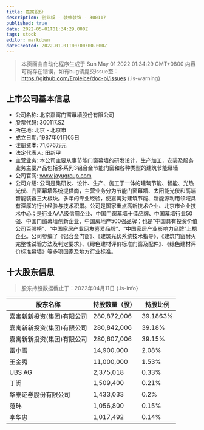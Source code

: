 ```yaml
---
title: 嘉寓股份
description: 创业板 - 装修装饰 - 300117
published: true
date: 2022-05-01T01:34:29.000Z
tags: stock
editor: markdown
dateCreated: 2022-01-01T00:00:00.000Z
---
```


> 本页面由自动化程序生成于 Sun May 01 2022 01:34:29 GMT+0800
> 内容可能存在错误，如有bug请提交issue至：https://github.com/Eroleice/doc-pi/issues
{.is-warning}

## 上市公司基本信息
- 公司名称: 北京嘉寓门窗幕墙股份有限公司
- 股票代码: 300117.SZ
- 所在地: 北京 - 北京市
- 成立日期: 1987年01月05日
- 注册资本: 71,676万元
- 法定代表人: 田新甲
- 主营业务: 本公司主要从事节能门窗幕墙的研发设计，生产加工，安装及服务业务主要产品包括多系列3铝合金节能门窗和各种类型的建筑节能幕墙
- 公司官网: www.jayugroup.com
- 公司介绍: 公司是集研发、设计、生产、施工于一体的建筑节能、智能、光热光伏、门窗幕墙系统提供商，主营业务分为节能门窗幕墙、太阳能光伏和高端智能装备三大板块。多年的专业经验，使嘉寓对建筑节能、新能源利用领域具有深厚的行业经验与技术积累。公司是国家重点高新技术企业、北京市企业技术中心；是行业AAA级信用企业、中国门窗幕墙十佳品牌、中国幕墙行业50强、中国门窗幕墙创新企业、中国房地产500强品牌；也是“中国具有投资价值公司百强榜”、“中国家居产业网友喜爱品牌”、“中国家居产业影响力品牌”上榜企业。公司参编了《铝合金门窗》、《建筑光伏系统技术指导》、《建筑门窗耐火完整性试验方法及判定要求》、《绿色建材评价标准门窗及配件》、《绿色建材评价标准幕墙》等多项国家及地方行业标准。


## 十大股东信息
> 股东持股数据截止于：2022年04月11日
{.is-info}

| 股东名称 | 持股数量（股） | 持股比例 |
| --- | --- | --- |
| 嘉寓新新投资(集团)有限公司 | 280,872,006 | 39.1863% |
| 嘉寓新新投资(集团)有限公司 | 280,842,006 | 39.18% |
| 嘉寓新新投资(集团)有限公司 | 280,607,006 | 39.15% |
| 雷小雪 | 14,900,000 | 2.08% |
| 王金秀 | 11,000,000 | 1.53% |
| UBS AG | 2,375,018 | 0.33% |
| 丁闵 | 1,509,400 | 0.21% |
| 华泰证券股份有限公司 | 1,433,033 | 0.2% |
| 范玮 | 1,056,800 | 0.15% |
| 李华忠 | 1,017,492 | 0.14% |




